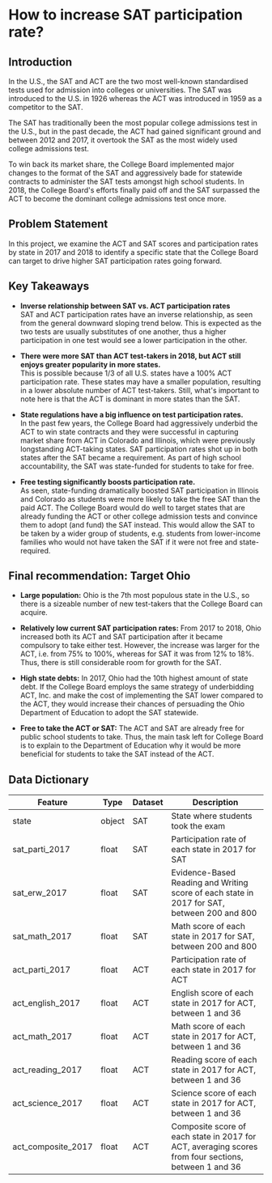 # How to increase SAT participation rate?

## Introduction

In the U.S., the SAT and ACT are the two most well-known standardised tests used for admission into colleges or universities. The SAT was introduced to the U.S. in 1926 whereas the ACT was introduced in 1959 as a competitor to the SAT.

The SAT has traditionally been the most popular college admissions test in the U.S., but in the past decade, the ACT had gained significant ground and between 2012 and 2017, it overtook the SAT as the most widely used college admissions test.

To win back its market share, the College Board implemented major changes to the format of the SAT and aggressively bade for statewide contracts to administer the SAT tests amongst high school students. In 2018, the College Board's efforts finally paid off and the SAT surpassed the ACT to become the dominant college admissions test once more.


## Problem Statement
In this project, we examine the ACT and SAT scores and participation rates by state in 2017 and 2018 to identify a specific state that the College Board can target to drive higher SAT participation rates going forward.


## Key Takeaways

- **Inverse relationship between SAT vs. ACT participation rates**<BR>
SAT and ACT participation rates have an inverse relationship, as seen from the general downward sloping trend below. This is expected as the two tests are usually substitutes of one another, thus a higher participation in one test would see a lower participation in the other.


- **There were more SAT than ACT test-takers in 2018, but ACT still enjoys greater popularity in more states.** <BR>This is possible because 1/3 of all U.S. states have a 100% ACT participation rate. These states may have a smaller population, resulting in a lower absolute number of ACT test-takers. Still, what's important to note here is that the ACT is dominant in more states than the SAT.


- **State regulations have a big influence on test participation rates.** <BR>In the past few years, the College Board had aggressively underbid the ACT to win state contracts and they were successful in capturing market share from ACT in Colorado and Illinois, which were previously longstanding ACT-taking states. SAT participation rates shot up in both states after the SAT became a requirement. As part of high school accountability, the SAT was state-funded for students to take for free.


- **Free testing significantly boosts participation rate.** <BR>As seen, state-funding dramatically boosted SAT participation in Illinois and Colorado as students were more likely to take the free SAT than the paid ACT. The College Board would do well to target states that are already funding the ACT or other college admission tests and convince them to adopt (and fund) the SAT instead. This would allow the SAT to be taken by a wider group of students, e.g. students from lower-income families who would not have taken the SAT if it were not free and state-required.


## Final recommendation: Target Ohio


- **Large population:** Ohio is the 7th most populous state in the U.S., so there is a sizeable number of new test-takers that the College Board can acquire.


- **Relatively low current SAT participation rates:** From 2017 to 2018, Ohio increased both its ACT and SAT participation after it became compulsory to take either test. However, the increase was larger for the ACT, i.e. from 75% to 100%, whereas for SAT it was from 12% to 18%. Thus, there is still considerable room for growth for the SAT.


- **High state debts:** In 2017, Ohio had the 10th highest amount of state debt. If the College Board employs the same strategy of underbidding ACT, Inc. and make the cost of implementing the SAT lower compared to the ACT, they would increase their chances of persuading the Ohio Department of Education to adopt the SAT statewide.


- **Free to take the ACT or SAT:** The ACT and SAT are already free for public school students to take. Thus, the main task left for College Board is to explain to the Department of Education why it would be more beneficial for students to take the SAT instead of the ACT.


## Data Dictionary


|Feature|Type|Dataset|Description|
|---|---|---|---|
|state|object|SAT|State where students took the exam|
|sat_parti_2017|float|SAT|Participation rate of each state in 2017 for SAT| 
|sat_erw_2017|float|SAT|Evidence-Based Reading and Writing score of each state in 2017 for SAT, between 200 and 800|
|sat_math_2017|float|SAT|Math score of each state in 2017 for SAT, between 200 and 800|
|act_parti_2017|float|ACT|Participation rate of each state in 2017 for ACT|
|act_english_2017|float|ACT|English score of each state in 2017 for ACT, between 1 and 36|
|act_math_2017|float|ACT|Math score of each state in 2017 for ACT, between 1 and 36|
|act_reading_2017|float|ACT|Reading score of each state in 2017 for ACT, between 1 and 36|
|act_science_2017|float|ACT|Science score of each state in 2017 for ACT, between 1 and 36|
|act_composite_2017|float|ACT|Composite score of each state in 2017 for ACT, averaging scores from four sections, between 1 and 36|